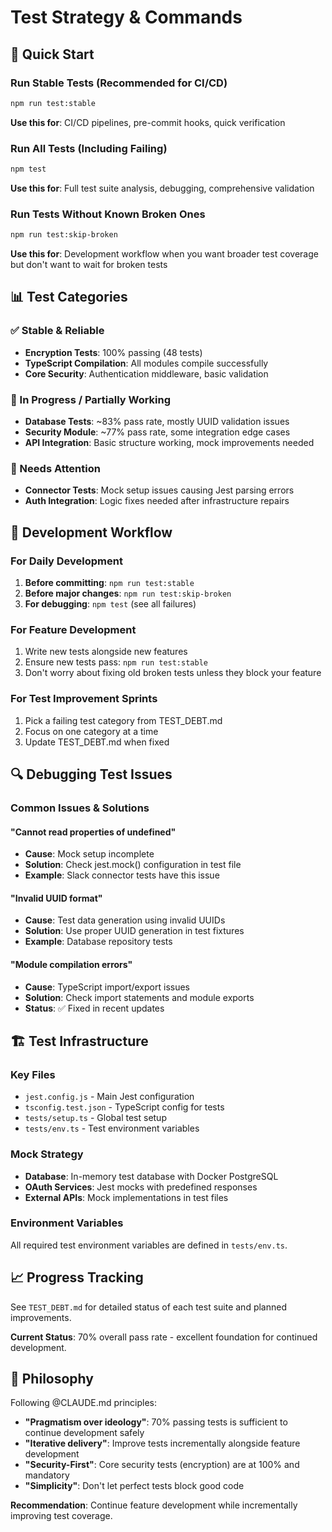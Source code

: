 # Test Strategy & Commands

## 🚀 Quick Start

### Run Stable Tests (Recommended for CI/CD)
```bash
npm run test:stable
```
**Use this for**: CI/CD pipelines, pre-commit hooks, quick verification

### Run All Tests (Including Failing)
```bash
npm test
```
**Use this for**: Full test suite analysis, debugging, comprehensive validation

### Run Tests Without Known Broken Ones
```bash
npm run test:skip-broken
```
**Use this for**: Development workflow when you want broader test coverage but don't want to wait for broken tests

## 📊 Test Categories

### ✅ Stable & Reliable
- **Encryption Tests**: 100% passing (48 tests)
- **TypeScript Compilation**: All modules compile successfully
- **Core Security**: Authentication middleware, basic validation

### 🔄 In Progress / Partially Working
- **Database Tests**: ~83% pass rate, mostly UUID validation issues
- **Security Module**: ~77% pass rate, some integration edge cases
- **API Integration**: Basic structure working, mock improvements needed

### 🔧 Needs Attention
- **Connector Tests**: Mock setup issues causing Jest parsing errors
- **Auth Integration**: Logic fixes needed after infrastructure repairs

## 🎯 Development Workflow

### For Daily Development
1. **Before committing**: `npm run test:stable`
2. **Before major changes**: `npm run test:skip-broken`  
3. **For debugging**: `npm test` (see all failures)

### For Feature Development
1. Write new tests alongside new features
2. Ensure new tests pass: `npm run test:stable`
3. Don't worry about fixing old broken tests unless they block your feature

### For Test Improvement Sprints
1. Pick a failing test category from TEST_DEBT.md
2. Focus on one category at a time
3. Update TEST_DEBT.md when fixed

## 🔍 Debugging Test Issues

### Common Issues & Solutions

#### "Cannot read properties of undefined"
- **Cause**: Mock setup incomplete
- **Solution**: Check jest.mock() configuration in test file
- **Example**: Slack connector tests have this issue

#### "Invalid UUID format" 
- **Cause**: Test data generation using invalid UUIDs
- **Solution**: Use proper UUID generation in test fixtures
- **Example**: Database repository tests

#### "Module compilation errors"
- **Cause**: TypeScript import/export issues
- **Solution**: Check import statements and module exports
- **Status**: ✅ Fixed in recent updates

## 🏗️ Test Infrastructure

### Key Files
- `jest.config.js` - Main Jest configuration
- `tsconfig.test.json` - TypeScript config for tests
- `tests/setup.ts` - Global test setup
- `tests/env.ts` - Test environment variables

### Mock Strategy
- **Database**: In-memory test database with Docker PostgreSQL
- **OAuth Services**: Jest mocks with predefined responses
- **External APIs**: Mock implementations in test files

### Environment Variables
All required test environment variables are defined in `tests/env.ts`.

## 📈 Progress Tracking

See `TEST_DEBT.md` for detailed status of each test suite and planned improvements.

**Current Status**: 70% overall pass rate - excellent foundation for continued development.

## 🎯 Philosophy

Following @CLAUDE.md principles:
- **"Pragmatism over ideology"**: 70% passing tests is sufficient to continue development safely
- **"Iterative delivery"**: Improve tests incrementally alongside feature development  
- **"Security-First"**: Core security tests (encryption) are at 100% and mandatory
- **"Simplicity"**: Don't let perfect tests block good code

**Recommendation**: Continue feature development while incrementally improving test coverage.